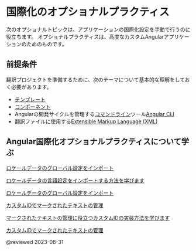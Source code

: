 # 国際化のオプショナルプラクティス

次のオプショナルトピックは、アプリケーションの国際化設定を手動で行うのに役立ちます。
オプショナルプラクティスは、高度なカスタムAngularアプリケーションのためのものです。

## 前提条件

翻訳プロジェクトを準備するために、次のテーマについて基本的な理解をしておく必要があります。

*   [テンプレート][AioGuideGlossaryTemplate]
*   [コンポーネント][AioGuideGlossaryComponent]
*   Angularの開発サイクルを管理する[コマンドライン][AioGuideGlossaryCommandLineInterfaceCli]ツール[Angular CLI][AioCliMain]
*   翻訳ファイルに使用する[Extensible Markup Language (XML)][W3Xml]

## Angular国際化オプショナルプラクティスについて学ぶ

<div class="card-container">
    <!-- Page removed; contents relocated to `i18n-optional-import-global-variants.md`
    <a href="guide/i18n-optional-manual-runtime-locale" class="docs-card" title="ランタイムロケールを手動で設定">
        <section>ランタイムロケールを手動で設定</section>
        <p>プロジェクトのランタイムロケールを変更する方法を学びます</p>
        <p class="card-footer">ランタイムロケールを手動で設定</p>
    </a>
    -->
    <a href="guide/i18n-optional-import-global-variants" class="docs-card" title="ロケールデータのグローバル設定をインポート">
        <section>ロケールデータのグローバル設定をインポート</section>
        <p>ロケールデータの言語設定をインポートする方法を学びます</p>
        <p class="card-footer">ロケールデータのグローバル設定をインポート</p>
    </a>
    <a href="guide/i18n-optional-manage-marked-text" class="docs-card" title="カスタムIDでマークされたテキストの管理">
        <section>カスタムIDでマークされたテキストの管理</section>
        <p>マークされたテキストの管理に役立つカスタムIDの実装方法を学びます</p>
        <p class="card-footer">カスタムIDでマークされたテキストの管理</p>
    </a>
</div>

<!-- links -->

[AioCliMain]: cli "CLI Overview and Command Reference | Angular"

[AioGuideGlossaryCommandLineInterfaceCli]: guide/glossary#command-line-interface-cli "command-line interface (CLI) - Glossary | Angular"
[AioGuideGlossaryComponent]: guide/glossary#component "component - Glossary | Angular"
[AioGuideGlossaryTemplate]: guide/glossary#template "template - Glossary | Angular"

[AioGuideI18nOptionalManageMarkedText]: guide/i18n-optional-manage-marked-text "Manage marked text with custom IDs | Angular"
[AioGuideI18nOptionalImportGlobalVariants]: guide/i18n-optional-import-global-variants "Import global variants of the locale data | Angular"
[AioGuideI18nOptionalManualRuntimeLocale]: guide/i18n-optional-runtime-source-locale "Set the runtime locale manually | Angular"

<!-- external links -->

[W3Xml]: https://www.w3.org/XML "Extensible Markup Language (XML) | W3C"

<!-- end links -->

@reviewed 2023-08-31
